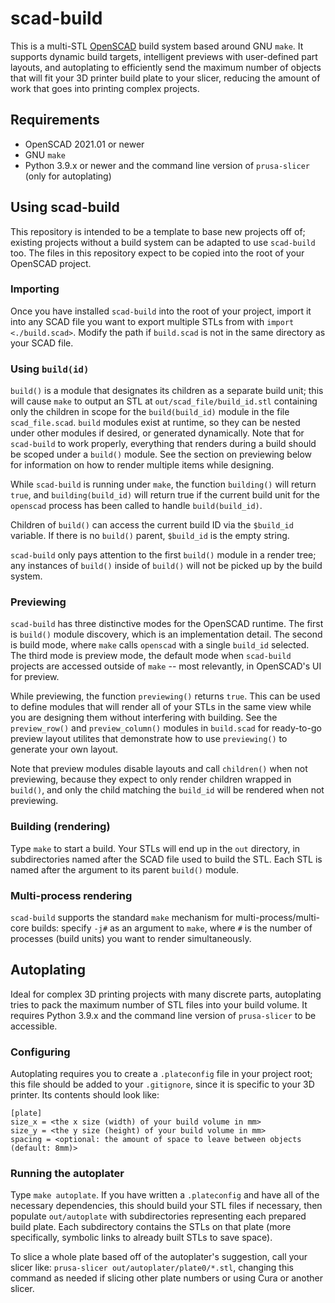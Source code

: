 # scad-build

This is a multi-STL [OpenSCAD](https://openscad.org/) build system based around
GNU `make`. It supports dynamic build targets, intelligent previews with
user-defined part layouts, and autoplating to efficiently send the maximum
number of objects that will fit your 3D printer build plate to your slicer,
reducing the amount of work that goes into printing complex projects.

## Requirements

- OpenSCAD 2021.01 or newer
- GNU `make`
- Python 3.9.x or newer and the command line version of `prusa-slicer` (only for autoplating)

## Using scad-build

This repository is intended to be a template to base new projects off of;
existing projects without a build system can be adapted to use `scad-build`
too. The files in this repository expect to be copied into the root of your
OpenSCAD project.

### Importing

Once you have installed `scad-build` into the root of your project, import it
into any SCAD file you want to export multiple STLs from with
`import <./build.scad>`. Modify the path if `build.scad` is not in the same
directory as your SCAD file.

### Using `build(id)`

`build()` is a module that designates its children as a separate build unit;
this will cause `make` to output an STL at `out/scad_file/build_id.stl`
containing only the children in scope for the `build(build_id)` module in the 
file `scad_file.scad`. `build` modules exist at runtime, so they can be nested
under other modules if desired, or generated dynamically. Note that for
`scad-build` to work properly, everything that renders during a build should be
scoped under a `build()` module. See the section on previewing below for
information on how to render multiple items while designing.

While `scad-build` is running under `make`, the function `building()` will
return `true`, and `building(build_id)` will return true if the current build
unit for the `openscad` process has been called to handle `build(build_id)`.

Children of `build()` can access the current build ID via the `$build_id`
variable. If there is no `build()` parent, `$build_id` is the empty string.

`scad-build` only pays attention to the first `build()` module in a render tree;
any instances of `build()` inside of `build()` will not be picked up by the
build system.

### Previewing

`scad-build` has three distinctive modes for the OpenSCAD runtime. The first
is `build()` module discovery, which is an implementation detail. The second is
build mode, where `make` calls `openscad` with a single `build_id` selected. The
third mode is preview mode, the default mode when `scad-build` projects are
accessed outside of `make` -- most relevantly, in OpenSCAD's UI for preview.

While previewing, the function `previewing()` returns `true`. This can be used
to define modules that will render all of your STLs in the same view while you
are designing them without interfering with building. See the `preview_row()`
and `preview_column()` modules in `build.scad` for ready-to-go preview layout
utilites that demonstrate how to use `previewing()` to generate your own layout.

Note that preview modules disable layouts and call `children()` when not
previewing, because they expect to only render children wrapped in `build()`,
and only the child matching the `build_id` will be rendered when not previewing.

### Building (rendering)

Type `make` to start a build. Your STLs will end up in the `out` directory, in
subdirectories named after the SCAD file used to build the STL. Each STL is
named after the argument to its parent `build()` module.

### Multi-process rendering

`scad-build` supports the standard `make` mechanism for multi-process/multi-core
builds: specify `-j#` as an argument to `make`, where `#` is the number of
processes (build units) you want to render simultaneously.

## Autoplating

Ideal for complex 3D printing projects with many discrete parts, autoplating
tries to pack the maximum number of STL files into your build volume. It
requires Python 3.9.x and the command line version of `prusa-slicer` to be
accessible.

### Configuring

Autoplating requires you to create a `.plateconfig` file in your project root;
this file should be added to your `.gitignore`, since it is specific to your
3D printer. Its contents should look like:

```
[plate]
size_x = <the x size (width) of your build volume in mm>
size_y = <the y size (height) of your build volume in mm>
spacing = <optional: the amount of space to leave between objects (default: 8mm)>
```

### Running the autoplater

Type `make autoplate`. If you have written a `.plateconfig` and have all of the
necessary dependencies, this should build your STL files if necessary, then
populate `out/autoplate` with subdirectories representing each prepared build
plate. Each subdirectory contains the STLs on that plate (more specifically, 
symbolic links to already built STLs to save space).

To slice a whole plate based off of the autoplater's suggestion, call your
slicer like: `prusa-slicer out/autoplater/plate0/*.stl`, changing this
command as needed if slicing other plate numbers or using Cura or another
slicer.
